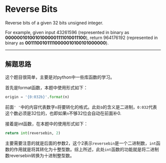 # Reverse Bits # 

Reverse bits of a given 32 bits unsigned integer.

For example, given input 43261596 (represented in binary as **00000010100101000001111010011100**), return 964176192 (represented in binary as **00111001011110000010100101000000**).

---

## 解题思路 ##
这个题目很简单，主要是对python中一些库函数的学习。

首先是format函数，本题中使用形式如下：
```python
origin = '{0:032b}'.format(n)
```
前面`' '`中的内容代表数字`n`将要转化的格式。此处`b`的含义是二进制，`0:032`代表这个数必须是32位的，也即如果`n`不够32位会自动在前面补0.

接着是int函数，在本题中的使用形式如下：
```python
return int(reversebin, 2)
```
主要需要注意的就是后面的参数2，这个2表示`reversebin`是一个二进制数，`int`函数的作用就是将其转化为十整型数。综上所述，此处`int`函数的功能就是将二进制数reversebin转换为十进制整型数。
